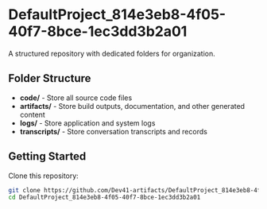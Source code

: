 # DefaultProject_814e3eb8-4f05-40f7-8bce-1ec3dd3b2a01
A structured repository with dedicated folders for organization.

## Folder Structure

- **code/** - Store all source code files
- **artifacts/** - Store build outputs, documentation, and other generated content
- **logs/** - Store application and system logs
- **transcripts/** - Store conversation transcripts and records

## Getting Started

Clone this repository:
```bash
git clone https://github.com/Dev41-artifacts/DefaultProject_814e3eb8-4f05-40f7-8bce-1ec3dd3b2a01
cd DefaultProject_814e3eb8-4f05-40f7-8bce-1ec3dd3b2a01
```
